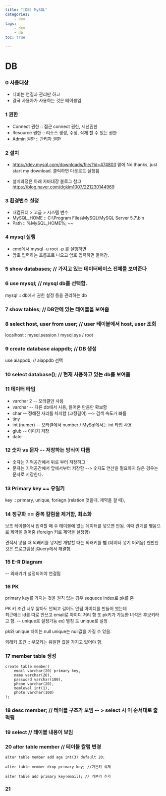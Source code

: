 ```yaml
---
title: "[DB] MySQL"
categories:
    - dev
tags:
    - dev
    - db
toc: true

---
```


# DB

### 0 사용대상
* 디비는 연결과 관리만 하고
* 결국 사용자가 사용하는 것은 테이블임

### 1 권한
* Connect 권한 :: 접근 connect 권한, 세션권한
* Resource 권한 :: 리소스 생성, 수정, 삭제 할 수 있는 권한
* Admin 권한 :: 관리자 권한

### 2 설치 
* https://dev.mysql.com/downloads/file/?id=474803
밑에 No thanks, just start my download. 클릭하면 다운로드 실행됨

* 설치과정은 아래 자바대장 블로그 참고
https://blog.naver.com/dgkim1007/221230144969

### 3 환경변수 설정
* 내컴퓨터 > 고급 > 시스템 변수 
* MySQL_HOME :: C:\Program Files\MySQL\MySQL Server 5.7\bin
* Path :: %MySQL_HOME%; ~~

### 4 mysql 실행
* cmd에서 mysql -u root -p 를 실행하면
* 암호 입력하는 프롬프트 나오고 암호 입력하면 들어감.

### 5 show databases; // 가지고 있는 데이터베이스 전체를 보여준다

### 6 use mysql; // mysql db를 선택함.
mysql :: db에서 권한 설정 등을 관리하는 db

### 7 show tables; // DB안에 있는 테이블을 보여줌

### 8 select host, user from user; // user 테이블에서 host, user 조회
localhost : mysql.session / mysql.sys / root

### 9 create database aiappdb; // DB 생성
use aiappdb; // aiappdb 선택

### 10 select database(); // 현재 사용하고 있는 db를 보여줌

### 11 데이터 타입
* varchar 2 -- 오라클만 사용
* varchar --  다른 db에서 사용, 들어온 만큼만 확보함
* char -- 정해진 자리를 차지함 (고정길이) --> 검색 속도가 빠름
* tiny
* int (numer) -- 오라클에서 number / MySql에서는 int 타입 사용
* glub -- 이미지 저장
* date 

### 12 숫자 vs 문자 -- 저장하는 방식이 다름
* 숫자는 기억공간에서 뒤로 부터 저장하고
* 문자는 기억공간에서 앞에서부터 저장함
--> 숫자도 연산을 필요하지 않은 경우는 문자로 저장한다.

### 13 Primary key == 유일키
key :: primary, unique, foriegn (relation 맺을때, 제약을 걸 때), 

### 14 정규화 == 중복 칼럼을 제거함, 최소화
보조 테이블에서 입력할 때 주 테이블에 없는 데이터를 넣으면 안됨.
이때 관계를 맺음으로 제약을 걸어줌 (foreign 키로 제약을 설정함)

견적서 넣을 때 외래키를 넣지만
개발할 때는 외래키를 뺌 (데이터 넣기 어려움)
왠만한 것은 프로그램상  jQuery에서 해결함.

### 15 E-R Diagram 
-- 외래키가 설정되어야 연결됨

### 16 PK 
primary key를 가지는 것을 원칙
없는 경우 sequece index로 pk를 줌

PK 키 조건
너무 짧아도 안되고 길어도 안됨
아이디를 만들어 썻는데  
최근에는 id를 따로 안쓰고 email로 아이디 처리 함
또 pk키가 가능한 녀석은 후보키라고 함. -- unique로 설정가능
ex) 별칭 도 unique로 설정

pk와 unique 차이는 null 
unique는 null값을 가질 수 있음.

외래키 조건 :: 부모키는 유일한 값을 가지고 있어야 함.


### 17 member table 생성
```
create table member(
	email varchar(20) primary key,
	name varchar(20),
	password varchar(100),
	phone varchar(20),
	memlevel int(1),
	photo varchar(100) 
);
```

### 18 desc member; // 테이블 구조가 보임 -- > select 시 이 순서대로 출력됨 

### 19 select // 테이블 내용이 보임

### 20 alter table member // 테이블 칼럼 변경
```
alter table member add age int(3) default 20;
```

```
alter table member drop primary key; //기본키 삭제
```

```
alter table add primary key(email); // 기본키 추가
```

### 21 





<!--stackedit_data:
eyJoaXN0b3J5IjpbLTEwNzAyMDY1NzYsMjM1MDUyMTg0LC0xOD
Q1NzM3MDE5LDIxMDcxNTMwNywtNDQyNTI0OTQ4LC02MTc3OTU3
NjUsLTQwMTgzNTk4MCw0MDgyMDQ1OTgsMjAwNjQxMjkzLDgzOT
I0OTU5LDExNzYxNzQ4ODRdfQ==
-->